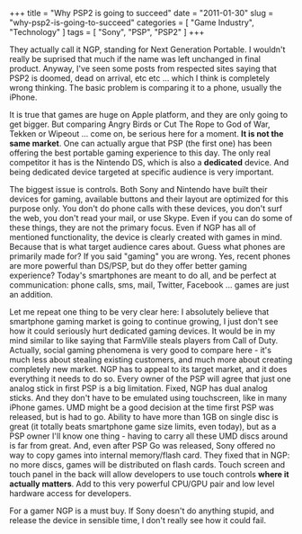 +++
title = "Why PSP2 is going to succeed"
date = "2011-01-30"
slug = "why-psp2-is-going-to-succeed"
categories = [ "Game Industry", "Technology" ]
tags = [ "Sony", "PSP", "PSP2" ]
+++

They actually call it NGP, standing for Next Generation Portable. I wouldn't really be suprised that much if the name was left unchanged in final product. Anyway, I've seen some posts from respected sites saying that PSP2 is doomed, dead on arrival, etc etc ... which I think is completely wrong thinking. The basic problem is comparing it to a phone, usually the iPhone.

It is true that games are huge on Apple platform, and they are only going to get bigger. But comparing Angry Birds or Cut The Rope to God of War, Tekken or Wipeout ... come on, be serious here for a moment. **It is not the same market**. One can actually argue that PSP (the first one) has been offering the best portable gaming experience to this day. The only real competitor it has is the Nintendo DS, which is also a **dedicated** device. And being dedicated device targeted at specific audience is very important.

The biggest issue is controls. Both Sony and Nintendo have built their devices for gaming, available buttons and their layout are optimized for this purpose only. You don't do phone calls with these devices, you don't surf the web, you don't read your mail, or use Skype. Even if you can do some of these things, they are not the primary focus. Even if NGP has all of mentioned functionality, the device is clearly created with games in mind. Because that is what target audience cares about. Guess what phones are primarily made for? If you said "gaming" you are wrong. Yes, recent phones are more powerful than DS/PSP, but do they offer better gaming experience? Today's smartphones are meant to do all, and be perfect at communication: phone calls, sms, mail, Twitter, Facebook ... games are just an addition.

Let me repeat one thing to be very clear here: I absolutely believe that smartphone gaming market is going to continue growing, I just don't see how it could seriously hurt dedicated gaming devices. It would be in my mind similar to like saying that FarmVille steals players from Call of Duty. Actually, social gaming phenomena is very good to compare here - it's much less about stealing existing customers, and much more about creating completely new market. NGP has to appeal to its target market, and it does everything it needs to do so. Every owner of the PSP will agree that just one analog stick in first PSP is a big limitation. Fixed, NGP has dual analog sticks. And they don't have to be emulated using touchscreen, like in many iPhone games. UMD might be a good decision at the time first PSP was released, but is had to go. Ability to have more than 1GB on single disc is great (it totally beats smartphone game size limits, even today), but as a PSP owner I'll know one thing - having to carry all these UMD discs around is far from great. And, even after PSP Go was released, Sony offered no way to copy games into internal memory/flash card. They fixed that in NGP: no more discs, games will be distributed on flash cards. Touch screen and touch panel in the back will allow developers to use touch controls **where it actually matters**. Add to this very powerful CPU/GPU pair and low level hardware access for developers.

For a gamer NGP is a must buy. If Sony doesn't do anything stupid, and release the device in sensible time, I don't really see how it could fail.